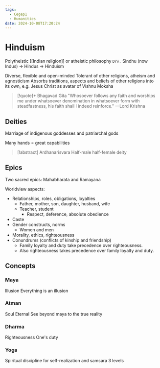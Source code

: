 ```yaml
---
tags:
  - Cegep1
  - Humanities
date: 2024-10-08T17:20:24
---
```


# Hinduism

Polytheistic [[Indian religion]] or atheistic philosophy
`Drv.` Sindhu (now Indus) -> Hindus -> Hinduism

Diverse, flexible and open-minded
Tolerant of other religions, atheism and agnosticism
Absorbs traditions, aspects and beliefs of other religions into its own, e.g. Jesus Christ as avatar of Vishnu
Moksha
> [!quote]+ Bhagavad Gita
> "Whosoever follows any faith and worships me under whatsoever denomination in whatsoever form with steadfastness, his faith shall I indeed reinforce." —Lord Krishna

## Deities

Marriage of indigenous goddesses and patriarchal gods

Many hands = great capabilities

> [!abstract] Ardhanarisvara
> Half-male half-female deity

## Epics

Two sacred epics: Mahabharata and Ramayana

Worldview aspects:

- Relationships, roles, obligations, loyalties
	- Father, mother, son, daughter, husband, wife
	- Teacher, student
		- Respect, deference, absolute obedience
- Caste
- Gender constructs, norms
	- Women and men
- Morality, ethics, righteousness
- Conundrums (conflicts of kinship and friendship)
	- Family loyalty and duty take precedence over righteousness.
	- Also righteousness takes precedence over family loyalty and duty.

## Concepts

### Maya

Illusion
Everything is an illusion

### Atman

Soul
Eternal
See beyond maya to the true reality

### Dharma

Righteousness
One's duty

### Yoga

Spiritual discipline for self-realization and samsara
3 levels